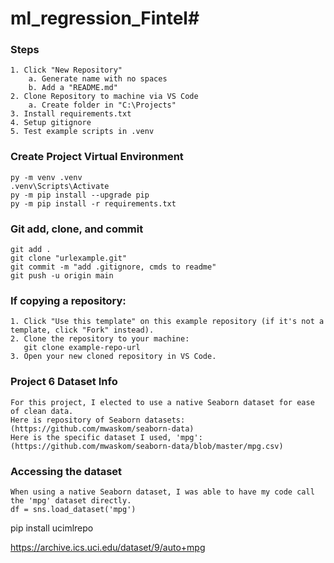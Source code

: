 # ml_regression_Fintel# 

### Steps
```
1. Click "New Repository"
    a. Generate name with no spaces
    b. Add a "README.md"
2. Clone Repository to machine via VS Code
    a. Create folder in "C:\Projects"
3. Install requirements.txt
4. Setup gitignore
5. Test example scripts in .venv
```
### Create Project Virtual Environment
```
py -m venv .venv
.venv\Scripts\Activate
py -m pip install --upgrade pip 
py -m pip install -r requirements.txt
```
### Git add, clone, and commit
```
git add .
git clone "urlexample.git"
git commit -m "add .gitignore, cmds to readme"
git push -u origin main
```
### If copying a repository:
```
1. Click "Use this template" on this example repository (if it's not a template, click "Fork" instead).
2. Clone the repository to your machine:
   git clone example-repo-url
3. Open your new cloned repository in VS Code.
```
### Project 6 Dataset Info
```
For this project, I elected to use a native Seaborn dataset for ease of clean data. 
Here is repository of Seaborn datasets: (https://github.com/mwaskom/seaborn-data)
Here is the specific dataset I used, 'mpg': (https://github.com/mwaskom/seaborn-data/blob/master/mpg.csv)
```
### Accessing the dataset
```
When using a native Seaborn dataset, I was able to have my code call the 'mpg' dataset directly.
df = sns.load_dataset('mpg')
```

pip install ucimlrepo

https://archive.ics.uci.edu/dataset/9/auto+mpg
